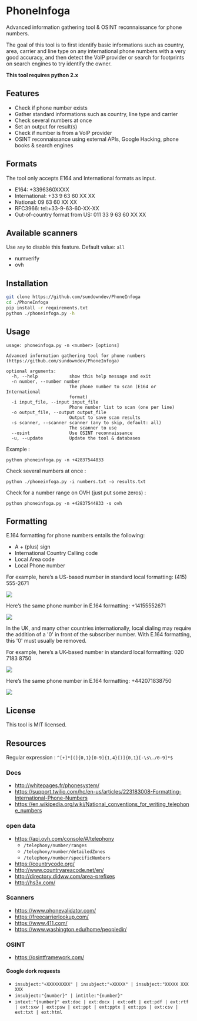 # PhoneInfoga

Advanced information gathering tool & OSINT reconnaissance for phone numbers.

The goal of this tool is to first identify basic informations such as country, area, carrier and line type on any international phone numbers with a very good accuracy, and then detect the VoIP provider or search for footprints on search engines to try identify the owner.

**This tool requires python 2.x**

## Features

- Check if phone number exists
- Gather standard informations such as country, line type and carrier
- Check several numbers at once
- Set an output for result(s)
- Check if number is from a VoIP provider
- OSINT reconnaissance using external APIs, Google Hacking, phone books & search engines

## Formats

The tool only accepts E164 and International formats as input.

- E164: +3396360XXXX
- International: +33 9 63 60 XX XX
- National: 09 63 60 XX XX
- RFC3966: tel:+33-9-63-60-XX-XX
- Out-of-country format from US: 011 33 9 63 60 XX XX

## Available scanners

Use `any` to disable this feature. Default value: `all`

- numverify
- ovh

## Installation

```bash
git clone https://github.com/sundowndev/PhoneInfoga
cd ./PhoneInfoga
pip install -r requirements.txt
python ./phoneinfoga.py -h
```

## Usage

```
usage: phoneinfoga.py -n <number> [options]

Advanced information gathering tool for phone numbers
(https://github.com/sundowndev/PhoneInfoga)

optional arguments:
  -h, --help            show this help message and exit
  -n number, --number number
                        The phone number to scan (E164 or International
                        format)
  -i input_file, --input input_file
                        Phone number list to scan (one per line)
  -o output_file, --output output_file
                        Output to save scan results
  -s scanner, --scanner scanner (any to skip, default: all)
                        The scanner to use
  --osint               Use OSINT reconnaissance
  -u, --update          Update the tool & databases
```

Example :

```
python phoneinfoga.py -n +42837544833
```

Check several numbers at once :

```
python ./phoneinfoga.py -i numbers.txt -o results.txt
```

Check for a number range on OVH (just put some zeros) :

```
python phoneinfoga.py -n +42837544833 -s ovh
```

## Formatting

E.164 formatting for phone numbers entails the following:

- A + (plus) sign
- International Country Calling code
- Local Area code
- Local Phone number

For example, here’s a US-based number in standard local formatting: (415) 555-2671

![](https://i.imgur.com/0e2SMdL.png)

Here’s the same phone number in E.164 formatting: +14155552671

![](https://i.imgur.com/KfrvacR.png)

In the UK, and many other countries internationally, local dialing may require the addition of a '0' in front of the subscriber number. With E.164 formatting, this '0' must usually be removed.

For example, here’s a UK-based number in standard local formatting: 020 7183 8750

![](https://i.imgur.com/WdXKSZY.png)

Here’s the same phone number in E.164 formatting: +442071838750

![](https://i.imgur.com/Ovso0w2.png)

## License

This tool is MIT licensed.

## Resources

Regular expression : `^[+]*[(]{0,1}[0-9]{1,4}[)]{0,1}[-\s\./0-9]*$`

### Docs

- http://whitepages.fr/phonesystem/
- https://support.twilio.com/hc/en-us/articles/223183008-Formatting-International-Phone-Numbers
- https://en.wikipedia.org/wiki/National_conventions_for_writing_telephone_numbers

### open data

- https://api.ovh.com/console/#/telephony
  - `/telephony/number/ranges`
  - `/telephony/number/detailedZones`
  - `/telephony/number/specificNumbers`
- https://countrycode.org/
- http://www.countryareacode.net/en/
- http://directory.didww.com/area-prefixes
- http://hs3x.com/

### Scanners

- https://www.phonevalidator.com/
- https://freecarrierlookup.com/
- https://www.411.com/
- https://www.washington.edu/home/peopledir/

### OSINT

- https://osintframework.com/

#### Google dork requests

- `insubject:"+XXXXXXXXX" | insubject:"+XXXXX" | insubject:"XXXXX XXX XXX`
- `insubject:"{number}" | intitle:"{number}"`
- `intext:"{number}" ext:doc | ext:docx | ext:odt | ext:pdf | ext:rtf | ext:sxw | ext:psw | ext:ppt | ext:pptx | ext:pps | ext:csv | ext:txt | ext:html`
